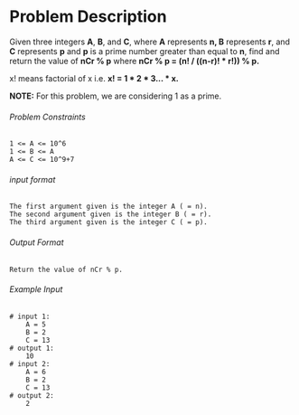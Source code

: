 # Problem Description

Given three integers **A**, **B**, and **C**, where **A** represents **n, B** represents **r**, and **C** represents **p** and **p** is a prime number greater than equal to **n**, find and return the value of **nCr % p** where **nCr % p = (n! / ((n-r)! * r!)) % p.**

x! means factorial of x i.e. **x! = 1 * 2 * 3... * x.**

**NOTE:** For this problem, we are considering 1 as a prime.

###### Problem Constraints

```
1 <= A <= 10^6
1 <= B <= A
A <= C <= 10^9+7
```

###### input format

``` 
The first argument given is the integer A ( = n).
The second argument given is the integer B ( = r).
The third argument given is the integer C ( = p).
```

###### Output Format

```
Return the value of nCr % p.
```

###### Example Input

```
# input 1: 
    A = 5
    B = 2
    C = 13
# output 1: 
    10
# input 2: 
    A = 6
    B = 2
    C = 13
# output 2: 
    2
```

